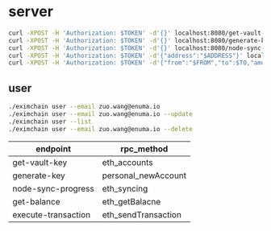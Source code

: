 # server

```sh
curl -XPOST -H 'Authorization: $TOKEN' -d'{}' localhost:8080/get-vault-key
curl -XPOST -H 'Authorization: $TOKEN' -d'{}' localhost:8080/generate-key
curl -XPOST -H 'Authorization: $TOKEN' -d'{}' localhost:8080/node-sync-progress
curl -XPOST -H 'Authorization: $TOKEN' -d'{"address":"$ADDRESS"}' localhost:8080/get-balance
curl -XPOST -H 'Authorization: $TOKEN' -d'{"from":"$FROM","to":$TO,"amount":$AMOUNT}' localhost:8080/execute-transaction
```

## user

```sh
./eximchain user --email zuo.wang@enuma.io
./eximchain user --email zuo.wang@enuma.io --update
./eximchain user --list
./eximchain user --email zuo.wang@enuma.io --delete
```

| endpoint            | rpc_method          |
| ------------------- | ------------------- |
| get-vault-key       | eth_accounts        |
| generate-key        | personal_newAccount |
| node-sync-progress  | eth_syncing         |
| get-balance         | eth_getBalacne      |
| execute-transaction | eth_sendTransaction |
